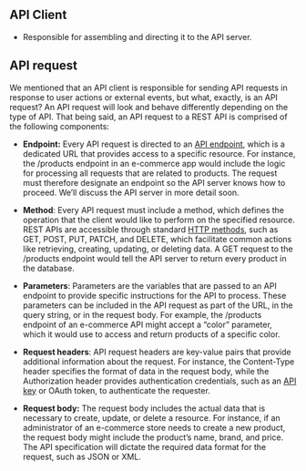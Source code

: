 ## API Client

- Responsible for assembling and directing it to the API server.


## API request

We mentioned that an API client is responsible for sending API requests in response to user actions or external events, but what, exactly, is an API request? An API request will look and behave differently depending on the type of API. That being said, an API request to a REST API is comprised of the following components:

- **Endpoint:** Every API request is directed to an [API endpoint](https://blog.postman.com/what-is-an-api-endpoint/), which is a dedicated URL that provides access to a specific resource. For instance, the /products endpoint in an e-commerce app would include the logic for processing all requests that are related to products. The request must therefore designate an endpoint so the API server knows how to proceed. We’ll discuss the API server in more detail soon.

- **Method**: Every API request must include a method, which defines the operation that the client would like to perform on the specified resource. REST APIs are accessible through standard [HTTP methods](https://blog.postman.com/what-are-http-methods/), such as GET, POST, PUT, PATCH, and DELETE, which facilitate common actions like retrieving, creating, updating, or deleting data. A GET request to the /products endpoint would tell the API server to return every product in the database.

- **Parameters**: Parameters are the variables that are passed to an API endpoint to provide specific instructions for the API to process. These parameters can be included in the API request as part of the URL, in the query string, or in the request body. For example, the /products endpoint of an e-commerce API might accept a “color” parameter, which it would use to access and return products of a specific color.

- **Request headers**: API request headers are key-value pairs that provide additional information about the request. For instance, the Content-Type header specifies the format of data in the request body, while the Authorization header provides authentication credentials, such as an [API key](https://blog.postman.com/what-is-an-api-key/) or OAuth token, to authenticate the requester.

- **Request body:** The request body includes the actual data that is necessary to create, update, or delete a resource. For instance, if an administrator of an e-commerce store needs to create a new product, the request body might include the product’s name, brand, and price. The API specification will dictate the required data format for the request, such as JSON or XML.